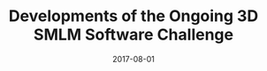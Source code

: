 ---
title: "Developments of the Ongoing 3D SMLM Software Challenge"
collection: publications
permalink: /publication/2017-08-01-Developments-of-the-Ongoing-3D-SMLM-Software-Challenge
category: 'abstract'
isFirst: 'True'
date: 2017-08-01
venue: 'Seventh Single Molecule Localization Microscopy Symposium (SMLMS&apos;17)'
citation: ' Thanh-an Pham,  Daniel Sage,  Seamus Holden, &quot;Developments of the Ongoing 3D SMLM Software Challenge.&quot; Seventh Single Molecule Localization Microscopy Symposium (SMLMS&amp;apos;17), 2017.'
---